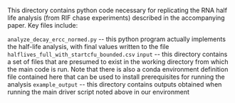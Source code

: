 This directory contains python code necessary for replicating the RNA half life analysis (from RIF chase experiments) described in the accompanying paper.
Key files include:

`analyze_decay_ercc_normed.py` -- this python program actually implements the half-life analysis, with final values written to the file `halflives_full_with_startcfu_bounded.csv`
`input` -- this directory contains a set of files that are presumed to exist in the working directory from which the main code is run. Note that there is also a conda environment definition file contained here that can be used to install prerequisites for running the analysis
`example_output` -- this directory contains outputs obtained when running the main driver script noted above in our environment
